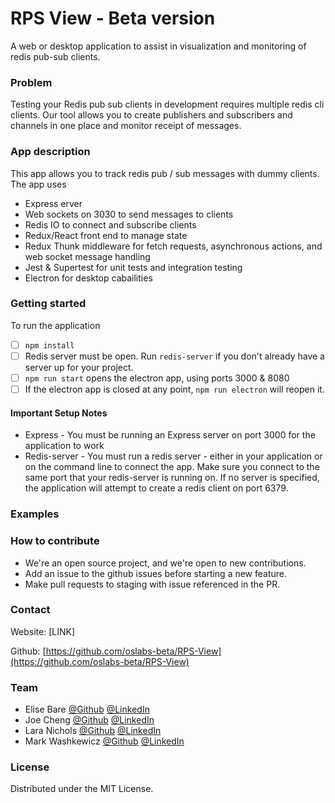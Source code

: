 # RPS View - Beta version

A web or desktop application to assist in visualization and monitoring of redis pub-sub clients.


### Problem

Testing your Redis pub sub clients in development requires multiple redis cli clients. Our tool allows you to create publishers and subscribers and channels in one place and monitor receipt of messages.

### App description

This app allows you to track redis pub / sub messages with dummy clients. The app uses

- Express erver
- Web sockets on 3030 to send messages to clients
- Redis IO to connect and subscribe clients
- Redux/React front end to manage state
- Redux Thunk middleware for fetch requests, asynchronous actions, and web socket message handling
- Jest & Supertest for unit tests and integration testing
- Electron for desktop cabailities

### Getting started

To run the application

- [ ] `npm install`
- [ ] Redis server must be open. Run `redis-server` if you don't already have a server up for your project.
- [ ] `npm run start` opens the electron app, using ports 3000 & 8080
- [ ] If the electron app is closed at any point, `npm run electron` will reopen it. 

#### Important Setup Notes

- Express - You must be running an Express server on port 3000 for the application to work
- Redis-server - You must run a redis server - either in your application or on the command line to connect the app. Make sure you connect to the same port that your redis-server is running on. If no server is specified, the application will attempt to create a redis client on port 6379.

### Examples



### How to contribute

- We're an open source project, and we're open to new contributions. 
- Add an issue to the github issues before starting a new feature.
- Make pull requests to staging with issue referenced in the PR.

### Contact

Website: [LINK]

Github: [https://github.com/oslabs-beta/RPS-View](https://github.com/oslabs-beta/RPS-View)

### Team

- Elise Bare [@Github](https://github.com/elisebare) [@LinkedIn](https://www.linkedin.com/in/elisebare/)
- Joe Cheng [@Github](https://github.com/EtOh200) [@LinkedIn](https://www.linkedin.com/in/josephcheng-y/)
- Lara Nichols [@Github](https://github.com/Lol-Whut) [@LinkedIn](https://www.linkedin.com/in/lara-nichols-ba822279/)
- Mark Washkewicz [@Github](https://github.com/Mark-Waskewicz) [@LinkedIn](https://www.linkedin.com/in/mark-washkewicz/) 

### License

Distributed under the MIT License. 


